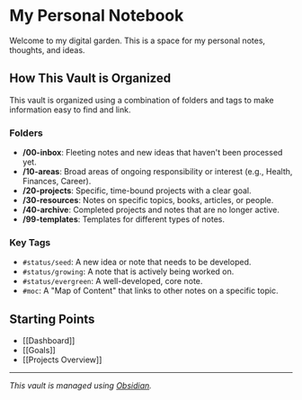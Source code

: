 # My Personal Notebook

Welcome to my digital garden. This is a space for my personal notes, thoughts, and ideas.

## How This Vault is Organized

This vault is organized using a combination of folders and tags to make information easy to find and link.

### Folders

*   **/00-inbox**: Fleeting notes and new ideas that haven't been processed yet.
*   **/10-areas**: Broad areas of ongoing responsibility or interest (e.g., Health, Finances, Career).
*   **/20-projects**: Specific, time-bound projects with a clear goal.
*   **/30-resources**: Notes on specific topics, books, articles, or people.
*   **/40-archive**: Completed projects and notes that are no longer active.
*   **/99-templates**: Templates for different types of notes.

### Key Tags

*   `#status/seed`: A new idea or note that needs to be developed.
*   `#status/growing`: A note that is actively being worked on.
*   `#status/evergreen`: A well-developed, core note.
*   `#moc`: A "Map of Content" that links to other notes on a specific topic.

## Starting Points

*   [[Dashboard]]
*   [[Goals]]
*   [[Projects Overview]]

---

*This vault is managed using [Obsidian](httpss://obsidian.md).*